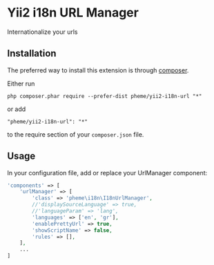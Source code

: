 Yii2 i18n URL Manager
=====================
Internationalize your urls

Installation
------------

The preferred way to install this extension is through [composer](http://getcomposer.org/download/).

Either run

```
php composer.phar require --prefer-dist pheme/yii2-i18n-url "*"
```

or add

```
"pheme/yii2-i18n-url": "*"
```

to the require section of your `composer.json` file.


Usage
-----


In your configuration file, add or replace your UrlManager component:

```php
'components' => [
	'urlManager' => [
		'class' => 'pheme\i18n\I18nUrlManager',
		//'displaySourceLanguage' => true,
		//'languageParam' => 'lang',
		'languages' => ['en', 'gr'],
		'enablePrettyUrl' => true,
		'showScriptName' => false,
		'rules' => [],
	],
	...
]
```